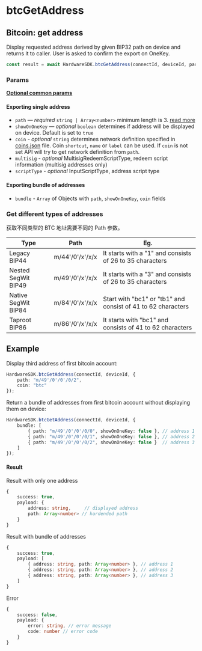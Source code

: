 # btcGetAddress

## Bitcoin: get address

Display requested address derived by given BIP32 path on device and returns it to caller. User is asked to confirm the export on OneKey.

```typescript
const result = await HardwareSDK.btcGetAddress(connectId, deviceId, params);
```

### Params

[**Optional common params**](../common-params.md)

#### Exporting single address

* `path` — _required_ `string | Array<number>` minimum length is 3. [read more](../path.md)
* `showOnOneKey` — _optional_ `boolean` determines if address will be displayed on device. Default is set to `true`
* `coin` - _optional_ `string` determines network definition specified in [coins.json](https://github.com/OneKeyHQ/hardware-js-sdk/blob/onekey/packages/core/src/data/coins/bitcoin.json) file. Coin `shortcut`, `name` or `label` can be used. If `coin` is not set API will try to get network definition from `path`.
* `multisig` - _optional_ MultisigRedeemScriptType, redeem script information (multisig addresses only)
* `scriptType` - _optional_ InputScriptType, address script type

#### Exporting bundle of addresses

* `bundle` - `Array` of Objects with `path`, `showOnOneKey`, `coin` fields

### Get different types of addresses

获取不同类型的 BTC 地址需要不同的 Path 参数。

| Type                | Path            | Eg.                                                          |
| ------------------- | --------------- | ------------------------------------------------------------ |
| Legacy BIP44        | m/44'/0'/x'/x/x | It starts with a "1" and consists of 26 to 35 characters     |
| Nested SegWit BIP49 | m/49'/0'/x'/x/x | It starts with a "3" and consists of 26 to 35 characters     |
| Native SegWit BIP84 | m/84'/0'/x'/x/x | Start with "bc1" or "tb1" and consist of 41 to 62 characters |
| Taproot BIP86       | m/86'/0'/x'/x/x | It starts with "bc1" and consists of 41 to 62 characters     |

## Example

Display third address of first bitcoin account:

```typescript
HardwareSDK.btcGetAddress(connectId, deviceId, {
    path: "m/49'/0'/0'/0/2",
    coin: "btc"
});
```

Return a bundle of addresses from first bitcoin account without displaying them on device:

```typescript
HardwareSDK.btcGetAddress(connectId, deviceId, {
    bundle: [
        { path: "m/49'/0'/0'/0/0", showOnOneKey: false }, // address 1
        { path: "m/49'/0'/0'/0/1", showOnOneKey: false }, // address 2
        { path: "m/49'/0'/0'/0/2", showOnOneKey: false }  // address 3
    ]
});
```

#### Result

Result with only one address

```typescript
{
    success: true,
    payload: {
        address: string,     // displayed address
        path: Array<number> // hardended path
    }
}
```

Result with bundle of addresses

```typescript
{
    success: true,
    payload: [
        { address: string, path: Array<number> }, // address 1
        { address: string, path: Array<number> }, // address 2
        { address: string, path: Array<number> }, // address 3
    ]
}
```

Error

```typescript
{
    success: false,
    payload: {
        error: string, // error message
        code: number // error code
    }
}
```
